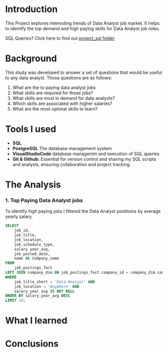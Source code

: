 # Introduction
This Project explores interesting trends of Data Analyst job market. It helps to identify the top demand and high paying skills for Data Analyst job roles.

SQL Queries? Click here to find out [project_sql folder](/project_sql/)

# Background
This study was developed to answer a set of questions that would be useful to any data analyst. Those questions are as follows:

1. What are the to paying data analyst jobs
2. What skills are required for those jobs?
3. What skills are most in demand for data analysts?
4. Which skills are associated with higher salaries?
5. What are the most optimal skills to learn?

# Tools I used
- **SQL**
- **PostgreSQL** The database management system
- **VisualStudioCode** database managemtn and execution of SQL queries
- **Git & Github:** Essential for version control and sharing my SQL scripts and analysis, ensuring collaboration and project tracking.

# The Analysis
### 1. Top Paying Data Analyst jobs
To identify high paying jobs I filtered the Data Analyst positioins by average yearly salary.

```sql
SELECT
    job_id,
    job_title,
    job_location,
    job_schedule_type,
    salary_year_avg,
    job_posted_date,
    name AS Company_name
FROM
    job_postings_fact
LEFT JOIN company_dim ON job_postings_fact.company_id = company_dim.company_id
WHERE   
    job_title_short = 'Data Analyst' AND
    job_location = 'Anywhere' AND
    salary_year_avg IS NOT NULL
ORDER BY salary_year_avg DESC
LIMIT 10;
```

# What I learned
# Conclusions